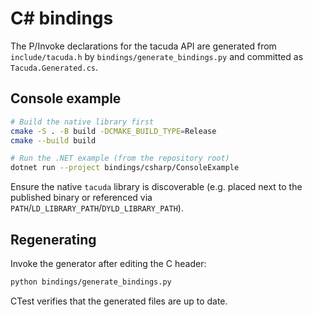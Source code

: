 # C# bindings

The P/Invoke declarations for the tacuda API are generated from
`include/tacuda.h` by `bindings/generate_bindings.py` and committed as
`Tacuda.Generated.cs`.

## Console example

```bash
# Build the native library first
cmake -S . -B build -DCMAKE_BUILD_TYPE=Release
cmake --build build

# Run the .NET example (from the repository root)
dotnet run --project bindings/csharp/ConsoleExample
```

Ensure the native `tacuda` library is discoverable (e.g. placed next to the
published binary or referenced via `PATH`/`LD_LIBRARY_PATH`/`DYLD_LIBRARY_PATH`).

## Regenerating

Invoke the generator after editing the C header:

```bash
python bindings/generate_bindings.py
```

CTest verifies that the generated files are up to date.
